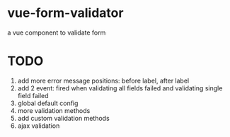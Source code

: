 # vue-form-validator
a vue component to validate form

# TODO

1. add more error message positions: before label, after label
2. add 2 event: fired when validating all fields failed and validating single field failed
3. global default config
4. more validation methods
5. add custom validation methods
6. ajax validation
